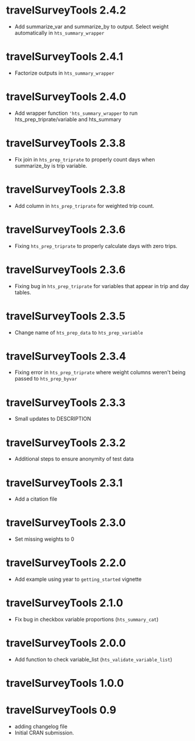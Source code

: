 # travelSurveyTools 2.4.2

- Add summarize_var and summarize_by to output. Select weight automatically in `hts_summary_wrapper`

# travelSurveyTools 2.4.1

- Factorize outputs in `hts_summary_wrapper`

# travelSurveyTools 2.4.0

- Add wrapper function `'hts_summary_wrapper` to run hts_prep_triprate/variable and hts_summary

# travelSurveyTools 2.3.8

- Fix join in  `hts_prep_triprate` to properly count days when summarize_by is trip variable. 

# travelSurveyTools 2.3.8

- Add column in `hts_prep_triprate` for weighted trip count. 


# travelSurveyTools 2.3.6

- Fixing `hts_prep_triprate` to properly calculate days with zero trips.

# travelSurveyTools 2.3.6

- Fixing bug in `hts_prep_triprate` for variables that appear in trip and day tables.

# travelSurveyTools 2.3.5

- Change name of `hts_prep_data` to `hts_prep_variable`

# travelSurveyTools 2.3.4

- Fixing error in `hts_prep_triprate` where weight columns weren't being passed to `hts_prep_byvar`

# travelSurveyTools 2.3.3

- Small updates to DESCRIPTION

# travelSurveyTools 2.3.2

- Additional steps to ensure anonymity of test data

#  travelSurveyTools 2.3.1

- Add a citation file

# travelSurveyTools 2.3.0

- Set missing weights to 0

# travelSurveyTools 2.2.0

- Add example using year to `getting_started` vignette


# travelSurveyTools 2.1.0

- Fix bug in checkbox variable proportions (`hts_summary_cat`)

# travelSurveyTools 2.0.0

- Add function to check variable_list (`hts_validate_variable_list`)

# travelSurveyTools 1.0.0

# travelSurveyTools 0.9

* adding changelog file
* Initial CRAN submission.
